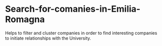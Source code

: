 # Search-for-comanies-in-Emilia-Romagna
Helps to filter and cluster companies in order to find interesting companies to initiate relationships with the University.
